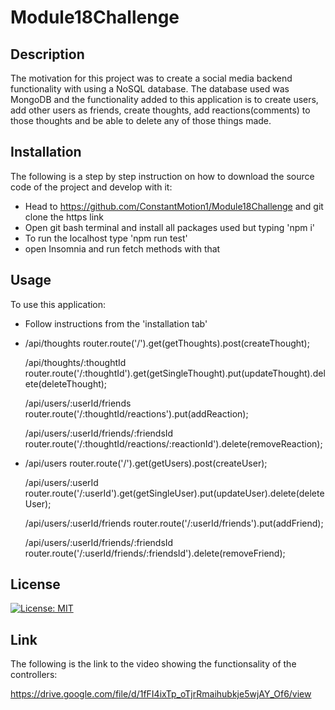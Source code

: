 # Module18Challenge

## Description

The motivation for this project was to create a social media backend functionality with using a NoSQL database. The database used was MongoDB and the functionality added to this application is to create users, add other users as friends, create thoughts, add reactions(comments) to those thoughts and be able to delete any of those things made. 

## Installation

The following is a step by step instruction on how to download the source code of the project and develop with it:

- Head to https://github.com/ConstantMotion1/Module18Challenge and git clone the https link
- Open git bash terminal and install all packages used but typing 'npm i'
- To run the localhost type 'npm run test'
- open Insomnia and run fetch methods with that

## Usage

To use this application: 

- Follow instructions from the 'installation tab'
- /api/thoughts
  router.route('/').get(getThoughts).post(createThought);

  /api/thoughts/:thoughtId
  router.route('/:thoughtId').get(getSingleThought).put(updateThought).delete(deleteThought);

  /api/users/:userId/friends
  router.route('/:thoughtId/reactions').put(addReaction);

  /api/users/:userId/friends/:friendsId
  router.route('/:thoughtId/reactions/:reactionId').delete(removeReaction);

- /api/users
  router.route('/').get(getUsers).post(createUser);

  /api/users/:userId
  router.route('/:userId').get(getSingleUser).put(updateUser).delete(deleteUser);

  /api/users/:userId/friends
  router.route('/:userId/friends').put(addFriend);

  /api/users/:userId/friends/:friendsId
  router.route('/:userId/friends/:friendsId').delete(removeFriend);

## License

[![License: MIT](https://img.shields.io/badge/License-MIT-yellow.svg)](https://opensource.org/licenses/MIT)

## Link

The following is the link to the video showing the functionsality of the controllers:

https://drive.google.com/file/d/1fFI4ixTp_oTjrRmaihubkje5wjAY_Of6/view